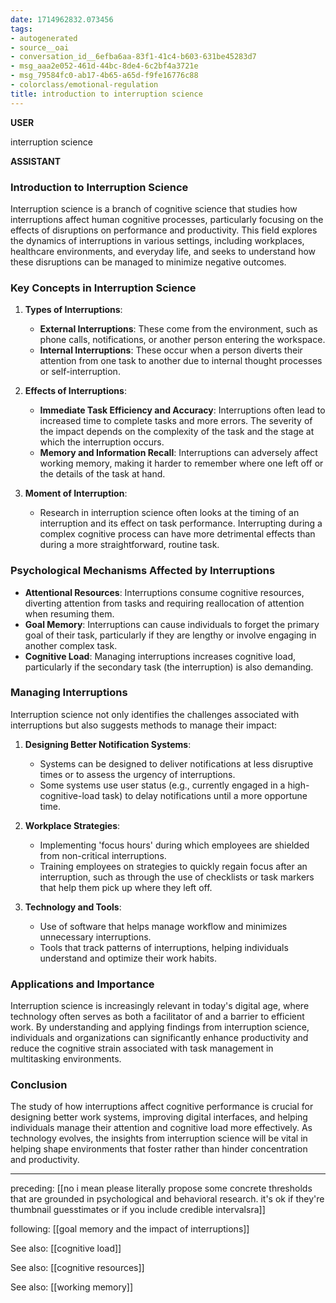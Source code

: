 ```yaml
---
date: 1714962832.073456
tags:
- autogenerated
- source__oai
- conversation_id__6efba6aa-83f1-41c4-b603-631be45283d7
- msg_aaa2e052-461d-44bc-8de4-6c2bf4a3721e
- msg_79584fc0-ab17-4b65-a65d-f9fe16776c88
- colorclass/emotional-regulation
title: introduction to interruption science
---
```


**USER**

interruption science


**ASSISTANT**

### Introduction to Interruption Science

Interruption science is a branch of cognitive science that studies how interruptions affect human cognitive processes, particularly focusing on the effects of disruptions on performance and productivity. This field explores the dynamics of interruptions in various settings, including workplaces, healthcare environments, and everyday life, and seeks to understand how these disruptions can be managed to minimize negative outcomes.

### Key Concepts in Interruption Science

1. **Types of Interruptions**:
   - **External Interruptions**: These come from the environment, such as phone calls, notifications, or another person entering the workspace.
   - **Internal Interruptions**: These occur when a person diverts their attention from one task to another due to internal thought processes or self-interruption.

2. **Effects of Interruptions**:
   - **Immediate Task Efficiency and Accuracy**: Interruptions often lead to increased time to complete tasks and more errors. The severity of the impact depends on the complexity of the task and the stage at which the interruption occurs.
   - **Memory and Information Recall**: Interruptions can adversely affect working memory, making it harder to remember where one left off or the details of the task at hand.

3. **Moment of Interruption**:
   - Research in interruption science often looks at the timing of an interruption and its effect on task performance. Interrupting during a complex cognitive process can have more detrimental effects than during a more straightforward, routine task.

### Psychological Mechanisms Affected by Interruptions

- **Attentional Resources**: Interruptions consume cognitive resources, diverting attention from tasks and requiring reallocation of attention when resuming them.
- **Goal Memory**: Interruptions can cause individuals to forget the primary goal of their task, particularly if they are lengthy or involve engaging in another complex task.
- **Cognitive Load**: Managing interruptions increases cognitive load, particularly if the secondary task (the interruption) is also demanding.

### Managing Interruptions

Interruption science not only identifies the challenges associated with interruptions but also suggests methods to manage their impact:

1. **Designing Better Notification Systems**:
   - Systems can be designed to deliver notifications at less disruptive times or to assess the urgency of interruptions.
   - Some systems use user status (e.g., currently engaged in a high-cognitive-load task) to delay notifications until a more opportune time.

2. **Workplace Strategies**:
   - Implementing 'focus hours' during which employees are shielded from non-critical interruptions.
   - Training employees on strategies to quickly regain focus after an interruption, such as through the use of checklists or task markers that help them pick up where they left off.

3. **Technology and Tools**:
   - Use of software that helps manage workflow and minimizes unnecessary interruptions.
   - Tools that track patterns of interruptions, helping individuals understand and optimize their work habits.

### Applications and Importance

Interruption science is increasingly relevant in today's digital age, where technology often serves as both a facilitator of and a barrier to efficient work. By understanding and applying findings from interruption science, individuals and organizations can significantly enhance productivity and reduce the cognitive strain associated with task management in multitasking environments.

### Conclusion

The study of how interruptions affect cognitive performance is crucial for designing better work systems, improving digital interfaces, and helping individuals manage their attention and cognitive load more effectively. As technology evolves, the insights from interruption science will be vital in helping shape environments that foster rather than hinder concentration and productivity.


---

preceding: [[no i mean please literally propose some concrete thresholds that are grounded in psychological and behavioral research. it's ok if they're thumbnail guesstimates or if you include credible intervalsra]]  


following: [[goal memory and the impact of interruptions]]

See also: [[cognitive load]]


See also: [[cognitive resources]]


See also: [[working memory]]